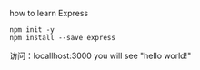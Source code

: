 how to learn Express

```
npm init -y
npm install --save express

```

访问：locallhost:3000
you will see "hello world!" 
